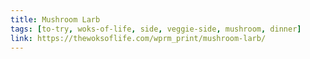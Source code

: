 ```yaml
---
title: Mushroom Larb
tags: [to-try, woks-of-life, side, veggie-side, mushroom, dinner]
link: https://thewoksoflife.com/wprm_print/mushroom-larb/
---
```



